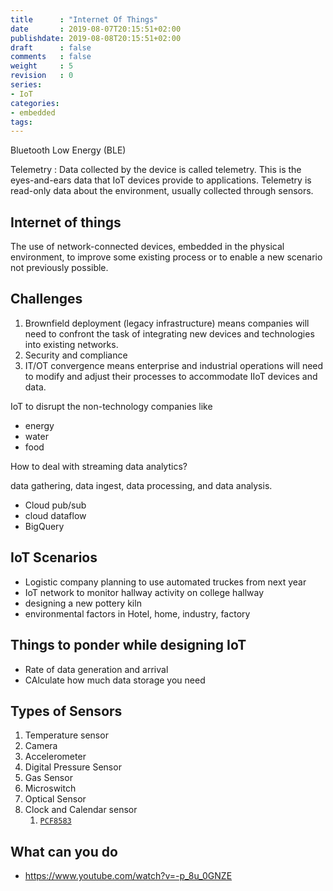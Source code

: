 ```yaml
---
title      : "Internet Of Things"
date       : 2019-08-07T20:15:51+02:00
publishdate: 2019-08-08T20:15:51+02:00
draft      : false
comments   : false
weight     : 5
revision   : 0
series:
- IoT
categories:
- embedded
tags:
---
```


Bluetooth Low Energy (BLE)

Telemetry
: Data collected by the device is called telemetry. This is the eyes-and-ears data that IoT devices provide to applications. Telemetry is read-only data about the environment, usually collected through sensors.

## Internet of things

The use of network-connected devices, embedded in the physical environment, to improve some existing process or to enable a new scenario not previously possible.

## Challenges

1. Brownfield deployment (legacy infrastructure) means companies will need to confront the task of integrating new devices and technologies into existing networks.
2. Security and compliance
3. IT/OT convergence means enterprise and industrial operations will need to modify and adjust their processes to accommodate IIoT devices and data.

IoT to disrupt the non-technology companies like
* energy
* water
* food

How to deal with streaming data analytics?

data gathering, data ingest, data processing, and data analysis.

* Cloud pub/sub
* cloud dataflow
* BigQuery

<!-- more -->

## IoT Scenarios

* Logistic company planning to use automated truckes from next year
* IoT network to monitor hallway activity on college hallway
* designing a new pottery kiln
* environmental factors in Hotel, home, industry, factory

##  Things to ponder while designing IoT

* Rate of data generation and arrival
* CAlculate how much data storage you need

## Types of Sensors

1. Temperature sensor
2. Camera
3. Accelerometer
4. Digital Pressure Sensor
5. Gas Sensor
6. Microswitch
7. Optical Sensor
8. Clock and Calendar sensor
   1. [`PCF8583`](https://www.nxp.com/docs/en/data-sheet/PCF8583.pdf)

## What can you do

* https://www.youtube.com/watch?v=-p_8u_0GNZE
